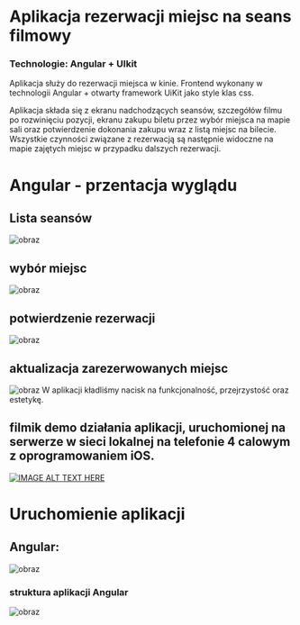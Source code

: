 # Aplikacja rezerwacji miejsc na seans filmowy 
### Technologie: Angular + UIkit
Aplikacja służy do rezerwacji miejsca w kinie. Frontend wykonany w technologii Angular + otwarty framework UiKit jako style klas css.

Aplikacja składa się z ekranu nadchodzących seansów, szczegółów filmu po rozwinięciu pozycji, ekranu zakupu biletu przez wybór miejsca na mapie sali oraz potwierdzenie dokonania zakupu wraz z listą miejsc na bilecie. Wszystkie czynności związane z rezerwacją są następnie widoczne na mapie zajętych miejsc w przypadku dalszych rezerwacji. 

# Angular - przentacja wyglądu
## Lista seansów
![obraz](https://user-images.githubusercontent.com/64558303/151835561-20f51e89-bdaf-4cd9-878f-0624a10c865a.png)
## wybór miejsc
![obraz](https://user-images.githubusercontent.com/64558303/151835638-4f31bb93-4768-4859-b3a2-14044b8409ff.png)
## potwierdzenie rezerwacji
![obraz](https://user-images.githubusercontent.com/64558303/151835678-08bdef6e-7f47-4850-8c21-c48791ccd20b.png)
## aktualizacja zarezerwowanych miejsc
![obraz](https://user-images.githubusercontent.com/64558303/151835723-62dcd41d-937b-43a1-80c2-502302014a07.png)
W aplikacji kładliśmy nacisk na funkcjonalność, przejrzystość oraz estetykę. 
## filmik demo działania aplikacji, uruchomionej na serwerze w sieci lokalnej na telefonie 4 calowym z oprogramowaniem iOS. 
[![IMAGE ALT TEXT HERE](https://img.youtube.com/vi/97Ts0yBnEtU/0.jpg)](https://www.youtube.com/watch?v=97Ts0yBnEtU)

# Uruchomienie aplikacji

## Angular:
![obraz](https://user-images.githubusercontent.com/64558303/151836327-ed49bf5e-68e0-4a39-934d-cb3ddcc699ef.png)

### struktura aplikacji Angular
![obraz](https://user-images.githubusercontent.com/64558303/151837110-31c8e906-ba1a-453f-bc9f-2ed0d2be4451.png)
